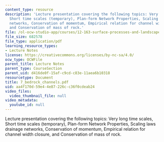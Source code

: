 ```yaml
---
content_type: resource
description: 'Lecture presentation covering the following topics: Very long time scales,
  Short time scales (temporary), Plan-form Network Properties, Scaling laws drainage
  networks, Conservation of momentum, Empirical relation for channel width closure,
  and Conservation of mass of rock.'
file: /ol-ocw-studio-app/courses/12-163-surface-processes-and-landscape-evolution-fall-2004/aa4f170d59e44e87226cc36f0cdeab24_7_bedrock_channels.pdf
file_size: 682578
file_type: application/pdf
learning_resource_types:
- Lecture Notes
license: https://creativecommons.org/licenses/by-nc-sa/4.0/
ocw_type: OCWFile
parent_title: Lecture Notes
parent_type: CourseSection
parent_uid: d416de0f-15af-c9cd-c83e-11aea6b10318
resourcetype: Document
title: 7_bedrock_channels.pdf
uid: aa4f170d-59e4-4e87-226c-c36f0cdeab24
video_files:
  video_thumbnail_file: null
video_metadata:
  youtube_id: null
---
```

Lecture presentation covering the following topics: Very long time scales, Short time scales (temporary), Plan-form Network Properties, Scaling laws drainage networks, Conservation of momentum, Empirical relation for channel width closure, and Conservation of mass of rock.